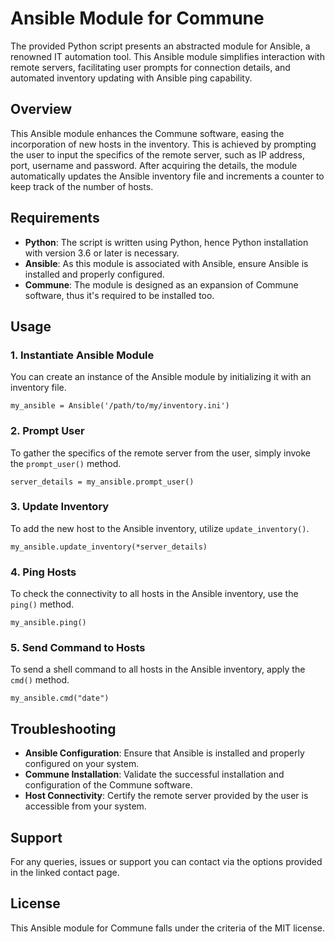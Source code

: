 # Ansible Module for Commune

The provided Python script presents an abstracted module for Ansible, a renowned IT automation tool. This Ansible module simplifies interaction with remote servers, facilitating user prompts for connection details, and automated inventory updating with Ansible ping capability.

## Overview

This Ansible module enhances the Commune software, easing the incorporation of new hosts in the inventory. This is achieved by prompting the user to input the specifics of the remote server, such as IP address, port, username and password. After acquiring the details, the module automatically updates the Ansible inventory file and increments a counter to keep track of the number of hosts.

## Requirements

- **Python**: The script is written using Python, hence Python installation with version 3.6 or later is necessary.
- **Ansible**: As this module is associated with Ansible, ensure Ansible is installed and properly configured.
- **Commune**: The module is designed as an expansion of Commune software, thus it's required to be installed too.

## Usage

### 1. Instantiate Ansible Module

You can create an instance of the Ansible module by initializing it with an inventory file.

    my_ansible = Ansible('/path/to/my/inventory.ini')

### 2. Prompt User

To gather the specifics of the remote server from the user, simply invoke the `prompt_user()` method.

    server_details = my_ansible.prompt_user()

### 3. Update Inventory

To add the new host to the Ansible inventory, utilize `update_inventory()`.

    my_ansible.update_inventory(*server_details)

### 4. Ping Hosts

To check the connectivity to all hosts in the Ansible inventory, use the `ping()` method.

    my_ansible.ping()

### 5. Send Command to Hosts

To send a shell command to all hosts in the Ansible inventory, apply the `cmd()` method.

    my_ansible.cmd("date")

## Troubleshooting

- **Ansible Configuration**: Ensure that Ansible is installed and properly configured on your system.
- **Commune Installation**: Validate the successful installation and configuration of the Commune software.
- **Host Connectivity**: Certify the remote server provided by the user is accessible from your system.

## Support

For any queries, issues or support you can contact via the options provided in the linked contact page.

## License

This Ansible module for Commune falls under the criteria of the MIT license.

